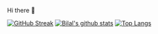  Hi there 👋                               

[![GitHub Streak](http://github-readme-streak-stats.herokuapp.com?user=bilal-23&theme=vue-dark)](https://git.io/streak-stats)
[![Bilal's github stats](https://github-readme-stats.vercel.app/api?username=bilal-23&count_private=true&show_icons=true&theme=merko&hide_rank=false)](https://github.com/anuraghazra/github-readme-stats)
[![Top Langs](https://github-readme-stats.vercel.app/api/top-langs/?username=bilal-23)](https://github.com/anuraghazra/github-readme-stats)
